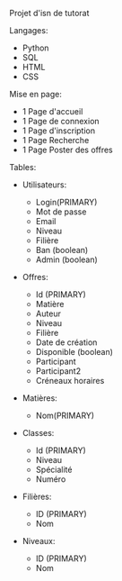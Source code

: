 Projet d'isn de tutorat

Langages:
- Python
- SQL
- HTML
- CSS

Mise en page:
- 1 Page d'accueil
- 1 Page de connexion
- 1 Page d'inscription
- 1 Page Recherche
- 1 Page Poster des offres
    
Tables:

- Utilisateurs:
    - Login(PRIMARY)
    - Mot de passe
    - Email
    - Niveau
    - Filière
    - Ban (boolean)
    - Admin (boolean)

- Offres:
    - Id (PRIMARY)
    - Matière
    - Auteur
    - Niveau
    - Filière
    - Date de création
    - Disponible (boolean)
    - Participant
    - Participant2
    - Créneaux horaires

- Matières:
    - Nom(PRIMARY)

- Classes:
    - Id (PRIMARY)
    - Niveau
    - Spécialité
    - Numéro

- Filières:
    - ID (PRIMARY)
    - Nom
    
 - Niveaux:
    - ID (PRIMARY)
    - Nom